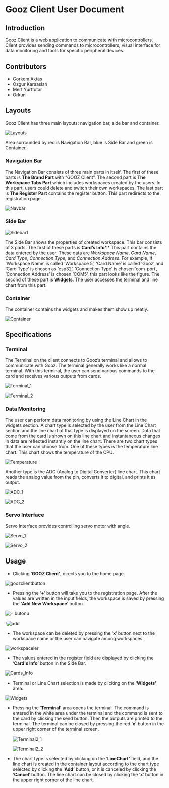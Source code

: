 # Gooz Client User Document

## Introduction


Gooz Client is a web application to communicate with microcontrollers. Client provides sending commands to microcontrollers, visual interface for data monitoring and tools for specific peripheral devices. 

## Contributors
- Gorkem Aktas
- Ozgur Karaaslan
- Mert Yurttutar
- Orkun 

## Layouts

Gooz Client has three main layouts: navigation bar, side bar and container.

![Layouts](https://user-images.githubusercontent.com/75067014/170726491-216c1764-a378-4369-a3e3-d330dbce35a6.png)

Area surrounded by red is Navigation Bar, blue is Side Bar and green is Container.

### Navigation Bar


The Navigation Bar consists of three main parts in itself. The first of these parts is **The Brand Part** with “GOOZ Client”. The second part is **The Workspace Tabs Part** which includes workspaces created by the users. In this part, users could delete and switch their own workspaces. The last part is **The Register Part** contains the register button. This part redirects to the registration page.

![Navbar](https://user-images.githubusercontent.com/75067014/170726595-bd26ac60-6331-4455-a2eb-028c23080d47.png)

### Side Bar


![Sidebar1](https://user-images.githubusercontent.com/75067014/170726692-2f15281d-feca-4197-8b43-e83c40639ecc.png)

The Side Bar shows the properties of created workspace. This bar consists of 3 parts. The first of these parts is **Card’s Info***.* This part contains the data entered by the user. These data are *Workspace Name*, *Card Name*, *Card Type*, *Connection Type,* and *Connection Address*. For example, If ‘Workspace Name’ is called ‘Workspace 5’, ‘Card Name’ is called ‘Gooz’ and ‘Card Type’ is chosen as ‘esp32’, ‘Connection Type’ is chosen ‘com-port’, ‘Connection Address’ is chosen ‘COM5’, this part looks like the figure. The second of these part is **Widgets**. The user accesses the terminal and line chart from this part.

### Container


The container contains the widgets and makes them show up neatly.

![Container](https://user-images.githubusercontent.com/75067014/170726793-8367a128-2905-4bdd-98a7-22f5eb20ed03.png)

## **Specifications**


### Terminal


The Terminal on the client connects to Gooz’s terminal and allows to communicate with Gooz. The terminal generally works like a normal terminal. With this terminal, the user can send various commands to the card and receives various outputs from cards. 

![Terminal_1](https://user-images.githubusercontent.com/75067014/170727448-46096309-cd77-46fe-baf5-de2f4afd7cb9.png)

![Terminal_2](https://user-images.githubusercontent.com/75067014/170727497-36bcfa74-9b5a-468a-a2fe-55eedc8d579a.png)

### Data Monitoring


The user can perform data monitoring by using the Line Chart in the widgets section. A chart type is selected by the user from the Line Chart section and the line chart of that type is displayed on the screen. Data that come from the card is shown on this line chart and instantaneous changes in data are reflected instantly on the line chart. There are two chart types that the user can choose from. One of these types is the temperature line chart. This chart shows the temperature of the CPU. 

![Temperature](https://user-images.githubusercontent.com/75067014/170727524-148b7b14-1c6f-417b-a685-30d9e35b5bc8.png)

Another type is the ADC (Analog to Digital Converter) line chart. This chart reads the analog value from the pin, converts it to digital, and prints it as output.

![ADC_1](https://user-images.githubusercontent.com/75067014/170727558-93ca4c75-5714-45b6-882c-559045382715.png)

![ADC_2](https://user-images.githubusercontent.com/75067014/170727581-95d57307-4821-4805-af66-9e7a1fe647c6.png)

### Servo Interface


Servo Interface provides controlling servo motor with angle.

![Servo_1](https://user-images.githubusercontent.com/75067014/170727609-189e3939-5651-4bb4-8148-92494bcdefd5.png)

![Servo_2](https://user-images.githubusercontent.com/75067014/170727627-54619341-b4b3-4291-b115-87674cf8829d.png)

## Usage


- Clicking ‘**GOOZ Client’**, directs you to the home page.

![goozclientbutton](https://user-images.githubusercontent.com/75067014/170727650-f3ee7f8a-d3dc-496d-98a3-524d82537fe2.jpeg)

- Pressing the ‘**+**’ button will take you to the registration page. After the values are written in the input fields, the workspace is saved by pressing the ‘**Add New Workspace**’ button.

![+ butonu](https://user-images.githubusercontent.com/75067014/170727668-eadf291c-86a9-405a-8d90-6bb865cc402b.jpeg)

!![add](https://user-images.githubusercontent.com/75067014/170727753-e5557160-c5c3-4ae7-ad1d-cb06278cac8d.jpeg)

- The workspace can be deleted by pressing the ‘**x**’ button next to the workspace name or the user can navigate among workspaces.

![workspaceler](https://user-images.githubusercontent.com/75067014/170727779-72988c71-a20b-4f53-b187-be283405a54c.jpeg)

- The values entered in the register field are displayed by clicking the ‘**Card's Info’** button in the Side Bar.

![Cards_Info](https://user-images.githubusercontent.com/75067014/170727808-4adb4888-59d7-4944-ab78-23fbee1b3007.png)

- Terminal or Line Chart selection is made by clicking on the ‘**Widgets’** area.

![Widgets](https://user-images.githubusercontent.com/75067014/170727836-bac6fa2e-f8f7-4d35-beaa-be3a23700a31.png)

- Pressing the ‘**Terminal’** area opens the terminal. The command is entered in the white area under the terminal and the command is sent to the card by clicking the send button. Then the outputs are printed to the terminal. The terminal can be closed by pressing the red ‘**x’** button in the upper right corner of the terminal screen.
    
    ![Terminal2_1](https://user-images.githubusercontent.com/75067014/170727865-0ffd8a9f-ec27-485c-a43e-3b46a94a6990.png)
    
    ![Terminal2_2](https://user-images.githubusercontent.com/75067014/170727988-6e2f4392-feb1-4ed0-94cc-e58095bfb512.png)
    
- The chart type is selected by clicking on the ‘**LineChart’** field, and the line chart is created in the container layout according to the chart type selected by clicking the ‘**Add’** button, or it is canceled by clicking the ‘**Cancel**’ button. The line chart can be closed by clicking the ‘**x**’ button in the upper right corner of the line chart.
